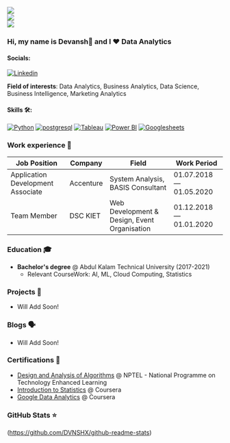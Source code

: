 ![](https://komarev.com/ghpvc/?username=DVNSHX&color=36b812)<br>
![](https://img.shields.io/github/followers/DVNSHX?style=social)<br>
![](https://img.shields.io/github/stars/DVNSHX?style=social)<br>

### Hi, my name is Devansh👋 and I ❤️ Data Analytics

#### Socials:
<a href='https://www.linkedin.com/in/devansh-tyagi-a27927194/' target="_blank"><img alt='Linkedin' src='https://img.shields.io/badge/Linkedin-100000?style=for-the-badge&logo=Linkedin&logoColor=FFFFFF&labelColor=0035F7&color=0035F7'/></a>

**Field of interests**: Data Analytics, Business Analytics, Data Science, Business Intelligence, Marketing Analytics

<!--- **Curriculum Vitae**: [cv.pdf](https://github.com/dayyass/dayyass/blob/main/cv.pdf) -->

#### Skills 🛠️:
<a href='' target="_blank"><img alt='Python' src='https://img.shields.io/badge/Python-100000?style=for-the-badge&logo=Python&logoColor=FFFFFF&labelColor=900190&color=900190'/></a>
<a href='' target="_blank"><img alt='postgresql' src='https://img.shields.io/badge/SQL-100000?style=for-the-badge&logo=postgresql&logoColor=FFFFFF&labelColor=DB0063&color=DB0063'/></a>
<a href='' target="_blank"><img alt='Tableau' src='https://img.shields.io/badge/Tableau-100000?style=for-the-badge&logo=Tableau&logoColor=FFFFFF&labelColor=FFE001&color=FFE001'/></a>
<a href='' target="_blank"><img alt='Power BI' src='https://img.shields.io/badge/PowerBI-100000?style=for-the-badge&logo=Power BI&logoColor=FFFFFF&labelColor=0BD77C&color=0BD77C'/></a>
<a href='' target="_blank"><img alt='Googlesheets' src='https://img.shields.io/badge/Excel-100000?style=for-the-badge&logo=Googlesheets&logoColor=FFFFFF&labelColor=017BED&color=017BED'/></a>


### Work experience 👔
| Job Position                      | Company            | Field                                        | Work Period                |
| --------------------------------- | ------------------ | -------------------------------------------- | -------------------------- |
| Application Development Associate | Accenture          | System Analysis, BASIS Consultant            | 01.07.2018 — 01.05.2020    |
| Team Member                       | DSC KIET           | Web Development & Design, Event Organisation | 01.12.2018 — 01.01.2020    |

### Education 🎓
- **Bachelor's degree** @ Abdul Kalam Technical University (2017-2021)
  - Relevant CourseWork: AI, ML, Cloud Computing, Statistics

### Projects 🐾
- Will Add Soon!
<!--- - [MilkShakeLang](https://github.com/dayyass/milkshakelang) - The MilkShake Programming language -->

### Blogs 🗣
- Will Add Soon!
<!--- - [How to start a career in DS](https://youtu.be/_YrX25CpJWs) @ REU Data Science Club -->

### Certifications 📜
- [Design and Analysis of Algorithms](https://nptel.ac.in/noc) @ NPTEL - National Programme on Technology Enhanced Learning
- [Introduction to Statistics](coursera.org/verify/KATESQ4F3SKA) @ Coursera
- [Google Data Analytics](https://coursera.org/verify/professional-cert/XHPBBERU4XGF) @ Coursera

### GitHub Stats ⭐
<!-- [![Devansh's github stats](https://github-readme-stats.vercel.app/api?username=DVNSHX&show_icons=true)] -->
(https://github.com/DVNSHX/github-readme-stats)

